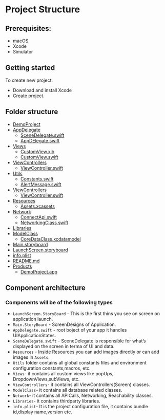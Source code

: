 # Project Structure 

## Prerequisites:
- macOS
- Xcode
- Simulator

## Getting started

To create new project:

- Download and install Xcode
- Create project.

## Folder structure
 * [DemoProject](./tree-md)
  * [AppDelegate](./dir1)
    * [SceneDelegate.swift](./dir1/SceneDelegate.swift)
    * [AppDElegate.swift](./dir1/AppDElegate.swift)
  * [Views](./dir2)
    * [CustomView.xib](./dir2/CustomView.xib)
    * [CustomView.swift](./dir2/CustomView.swift)
 * [ViewControllers](./dir3)
   * [ViewController.swift](./dir3/ViewController.swift)
 * [Utils](./dir4)
   * [Constants.swift](./dir4/Constants.swift)
   * [AlertMessage.swift](./dir4/AlertMessage.swift)
 * [ViewControllers](./dir5)
   * [ViewController.swift](./dir5/ViewController.swift)
 * [Resources](./dir6)
   * [Assets.xcassets](./dir6/Assets.xcassets)
 * [Network](./dir7)
   * [ConnectApi.swift](./dir7/ConnectApi.swift)
   * [NetworkingClass.swift](./dir7/NetworkingClass.swift)
 * [Libraries](./dir8)
 * [ModelClass](./dir9)
   * [CoreDataClass.xcdatamodel](./dir9/CoreDataClass.xcdatamodel)
 * [Main.storyboard](./Main.storyboard)
 * [LaunchScreen.storyboard](./LaunchScreen.storyboard)
 * [info.plist](./info.plist)
 * [README.md](./README.md)
 * [Products](./dir10)
   * [DemoProject.app](./dir10/DemoProject.app)

## Component architecture
  ### Components will be of the following types
  
  - `LaunchScreen.StoryBoard` - This is the first thins you see on screen on application launch.
  - `Main.StoryBoard` - ScreenDesigns of Application.
  - `AppDelegate.swift` - root boject of your app it handles UIApplicationStates.
  - `SceneDelegate.swift` - SceneDelegate is responsible for what’s displayed on the screen in terma of UI and data.
  - `Resources` - Inside Resources you can add images directly or can add images in `Assets`.
  - `Utils` folder contains all global constants files and environment configuration constants,macros, etc.
  - `Views`- it contains all custom views like popUps, DropdownViews,subViews, etc.
  - `ViewControllers`- it contains all ViewControllers(Screen) classes.
  - `ModelClass`- it contains all database related classes.
  - `Network`- it contains all APICalls, Networking, Reachability classes.
  - `Libraries`- it contains thirdparty libraries.
  - `info.plist`- It is the project configuration file, it contains bundle id,display name,version etc.
  
